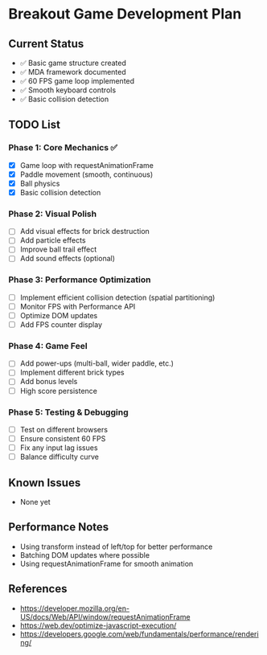 # Breakout Game Development Plan

## Current Status

- ✅ Basic game structure created
- ✅ MDA framework documented
- ✅ 60 FPS game loop implemented
- ✅ Smooth keyboard controls
- ✅ Basic collision detection

## TODO List

### Phase 1: Core Mechanics ✅

- [x] Game loop with requestAnimationFrame
- [x] Paddle movement (smooth, continuous)
- [x] Ball physics
- [x] Basic collision detection

### Phase 2: Visual Polish

- [ ] Add visual effects for brick destruction
- [ ] Add particle effects
- [ ] Improve ball trail effect
- [ ] Add sound effects (optional)

### Phase 3: Performance Optimization

- [ ] Implement efficient collision detection (spatial partitioning)
- [ ] Monitor FPS with Performance API
- [ ] Optimize DOM updates
- [ ] Add FPS counter display

### Phase 4: Game Feel

- [ ] Add power-ups (multi-ball, wider paddle, etc.)
- [ ] Implement different brick types
- [ ] Add bonus levels
- [ ] High score persistence

### Phase 5: Testing & Debugging

- [ ] Test on different browsers
- [ ] Ensure consistent 60 FPS
- [ ] Fix any input lag issues
- [ ] Balance difficulty curve

## Known Issues

- None yet

## Performance Notes

- Using transform instead of left/top for better performance
- Batching DOM updates where possible
- Using requestAnimationFrame for smooth animation

## References

- <https://developer.mozilla.org/en-US/docs/Web/API/window/requestAnimationFrame>
- <https://web.dev/optimize-javascript-execution/>
- <https://developers.google.com/web/fundamentals/performance/rendering/>
